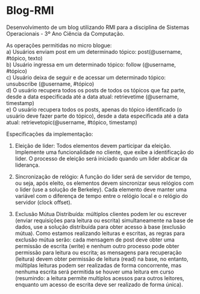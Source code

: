 # Blog-RMI

Desenvolvimento de um blog utilizando RMI para a disciplina de Sistemas Operacionais - 3º Ano Ciência da Computação.

As operações permitidas no micro blogue:<br />
a) Usuários enviam post em um determinado tópico: post(@username, #tópico, texto) <br />
b) Usuário ingressa em um determinado tópico: follow (@username, #tópico)<br />
c) Usuário deixa de seguir e de acessar um determinado tópico: unsubscribe (@username, #tópico)<br />
d) O usuário recupera todos os posts de todos os tópicos que faz parte, desde a data especificada até a data atual: retrievetime (@username, timestamp)<br />
e) O usuário recupera todos os posts, apenas do tópico identificado (o usuário deve fazer parte do tópico), desde a data especificada até a data atual: retrievetopic(@username, #tópico, timestamp)<br />


Especificações da implementação:

1) Eleição de lider: Todos elementos devem participar da eleição. Implemente uma funcionalidade no cliente,
que exibe a identificação do lider. O processo de eleição será iniciado quando um lider abdicar da liderança.

2) Sincronização de relógio: A função do lider será de servidor de tempo, ou seja, após eleito, os elementos devem sincronizar
seus relógios com o lider (use a solução de Berkeley). Cada elemento deve manter uma variável com o diferença de tempo
entre o relógio local e o relógio do servidor (clock offset).

3) Exclusão Mútua Distribuída: múltiplos clientes podem ler ou escrever (enviar requisições para leitura ou escrita)
simultaneamente na base de dados, use a solução distribuída para obter acesso à base (exclusão mútua). 
Como estamos realizando leituras e escritas, as regras para exclusão mútua serão: cada mensagem de post deve obter uma
permissão de escrita (write) e nenhum outro processo pode obter permissão para leitura ou escrita; as mensagens
para recuperação (leitura) devem obter permissão de leitura (read) na base, no entanto, múltiplas leituras podem ser
realizadas de forma concorrente, mas nenhuma escrita será permitida se houver uma leitura em curso
(resumindo: a leitura permite multiplos acessos para outros leitores, enquanto um acesso de escrita deve ser
realizado de forma única).




